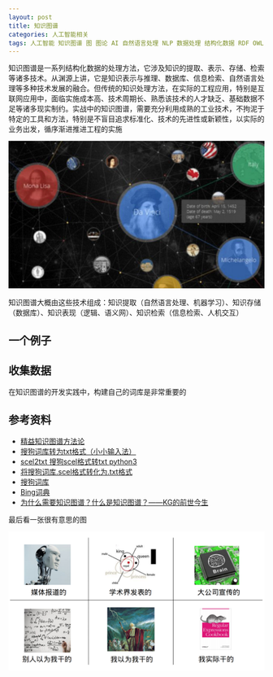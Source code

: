 ```yaml
---
layout: post
title: 知识图谱
categories: 人工智能相关
tags: 人工智能 知识图谱 图 图论 AI 自然语言处理 NLP 数据处理 结构化数据 RDF OWL Turtle JSON-LD 语义 上下文 数据库 知识提取 知识存储 知识表现 知识检索 图数据库 Neo4j OrientDB Stardog 
---
```


知识图谱是一系列结构化数据的处理方法，它涉及知识的提取、表示、存储、检索等诸多技术。从渊源上讲，它是知识表示与推理、数据库、信息检索、自然语言处理等多种技术发展的融合。但传统的知识处理方法，在实际的工程应用，特别是互联网应用中，面临实施成本高、技术周期长、熟悉该技术的人才缺乏、基础数据不足等诸多现实制约。实战中的知识图谱，需要充分利用成熟的工业技术，不拘泥于特定的工具和方法，特别是不盲目追求标准化、技术的先进性或新颖性，以实际的业务出发，循序渐进推进工程的实施

![](../media/image/2018-08-20/01.png)

知识图谱大概由这些技术组成：知识提取（自然语言处理、机器学习）、知识存储（数据库）、知识表现（逻辑、语义网）、知识检索（信息检索、人机交互）

## 一个例子



## 收集数据

在知识图谱的开发实践中，构建自己的词库是非常重要的

## 参考资料

* [精益知识图谱方法论](../download/20180820/ccks.pdf)
* [搜狗词库转为txt格式（小小输入法）](https://blog.csdn.net/zhangzhenhu/article/details/7014271)
* [scel2txt 搜狗scel格式转txt python3](https://blog.csdn.net/cFarmerReally/article/details/78149648)
* [将搜狗词库.scel格式转化为.txt格式](https://www.cnblogs.com/clover-siyecao/p/5736280.html)
* [搜狗词库](https://pinyin.sogou.com/dict/)
* [Bing词典](https://cn.bing.com/dict?FORM=HDRSC6)
* [为什么需要知识图谱？什么是知识图谱？——KG的前世今生](https://zhuanlan.zhihu.com/p/31726910)

最后看一张很有意思的图

![](../media/image/2018-08-20/00.png)